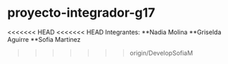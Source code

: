 # proyecto-integrador-g17
<<<<<<< HEAD
<<<<<<< HEAD
Integrantes:
**Nadia Molina
**Griselda Aguirre
**Sofia Martinez
>>>>>>> origin/DevelopSofiaM
